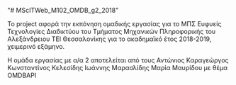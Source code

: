 "# MScITWeb_M102_OMDB_g2_2018" 

Το project αφορά την εκπόνηση ομαδικής εργασίας για το ΜΠΣ Ευφυείς Τεχνολογίες Διαδικτύου του Τμήματος Μηχανικών Πληροφορικής του Αλεξάνδρειου ΤΕΙ Θεσσαλονίκης για το ακαδημαϊκό έτος 2018-2019, χειμερινό εξάμηνο.

Η ομάδα εργασίας με α/α 2 αποτελείται από τους
Αντώνιος Καραγεώργος
Κωνσταντίνος Κελεσίδης
Ιωάννης Μαρασλίδης
Μαρία Μαυρίδου
με θέμα OMDBAPI
